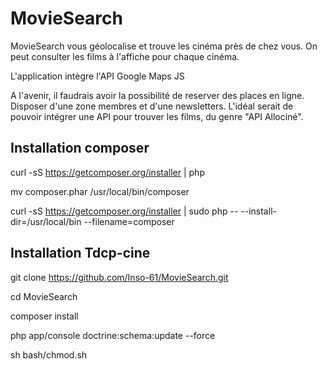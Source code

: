 MovieSearch
===========

MovieSearch vous géolocalise et trouve les cinéma près de chez vous.
On peut consulter les films à l'affiche pour chaque cinéma.

L'application intègre l'API Google Maps JS

A l'avenir, il faudrais avoir la possibilité de reserver des places en ligne. Disposer d'une zone membres et d'une newsletters.
L'idéal serait de pouvoir intégrer une API pour trouver les films, du genre "API Allociné".

Installation composer
---------------------

curl -sS https://getcomposer.org/installer | php

mv composer.phar /usr/local/bin/composer

curl -sS https://getcomposer.org/installer | sudo php -- --install-dir=/usr/local/bin --filename=composer


Installation Tdcp-cine
----------------------

git clone https://github.com/Inso-61/MovieSearch.git

cd MovieSearch

composer install

php app/console doctrine:schema:update --force

sh bash/chmod.sh
